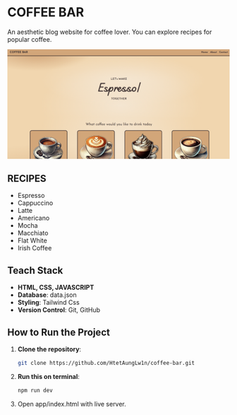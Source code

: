 # **COFFEE BAR**

An aesthetic blog website for coffee lover. You can explore recipes for popular coffee.

![Alt text](images/coffee-bar.png)

## **RECIPES**

- Espresso
- Cappuccino
- Latte
- Americano
- Mocha
- Macchiato
- Flat White
- Irish Coffee

## **Teach Stack**

- **HTML, CSS, JAVASCRIPT**
- **Database**: data.json
- **Styling**: Tailwind Css
- **Version Control**: Git, GitHub

## **How to Run the Project**

1. **Clone the repository**:

   ```bash
   git clone https://github.com/HtetAungLw1n/coffee-bar.git
   ```

2. **Run this on terminal**:

   ```bash
   npm run dev
   ```

3. Open app/index.html with live server.
